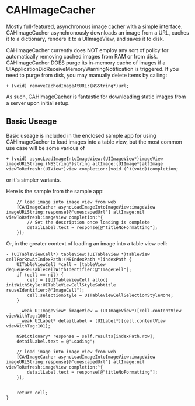 # CAHImageCacher
Mostly full-featured, asynchronous image cacher with a simple interface. CAHImageCacher asynchronously downloads an image from a URL, caches it to a dictionary, renders it to a UIImageView, and saves it to disk.

CAHImageCacher currently does NOT employ any sort of policy for automatically removing cached images from RAM or from disk. CAHImageCacher DOES purge its in-memory cache of images if a UIApplicationDidReceiveMemoryWarningNotification is triggered. If you need to purge from disk, you may manually delete items by calling:

`+ (void) removeCachedImageAtURL:(NSString*)url;`

As such, CAHImageCacher is fantastic for downloading static images from a server upon initial setup.

Basic Useage
------------

Basic useage is included in the enclosed sample app for using CAHImageCacher to load images into a table view, but the most common use case will be some various of 

`+ (void) asyncLoadImageIntoImageView:(UIImageView*)imageView imageURLString:(NSString*)string altImage:(UIImage*)altImage viewToRefresh:(UIView*)view completion:(void (^)(void))completion;`

or it's simpler variants.

Here is the sample from the sample app:

```
	// load image into image view from web
	[CAHImageCacher asyncLoadImageIntoImageView:imageView imageURLString:response[@"unescapedUrl"] altImage:nil viewToRefresh:imageView completion:^{
		// Set the description once loading is complete
		detailLabel.text = response[@"titleNoFormatting"];
	}];
```
	
Or, in the greater context of loading an image into a table view cell:

```
- (UITableViewCell*) tableView:(UITableView *)tableView cellForRowAtIndexPath:(NSIndexPath *)indexPath {
	UITableViewCell *cell = [tableView dequeueReusableCellWithIdentifier:@"ImageCell"];
	if (cell == nil) {
		cell = [[UITableViewCell alloc] initWithStyle:UITableViewCellStyleSubtitle reuseIdentifier:@"ImageCell"];
		cell.selectionStyle = UITableViewCellSelectionStyleNone;
	}
	
	__weak UIImageView* imageView = (UIImageView*)[cell.contentView viewWithTag:100];
	__weak UILabel* detailLabel = (UILabel*)[cell.contentView viewWithTag:101];
	
	NSDictionary* response = self.results[indexPath.row];
	detailLabel.text = @"Loading";
	
	// load image into image view from web
	[CAHImageCacher asyncLoadImageIntoImageView:imageView imageURLString:response[@"unescapedUrl"] altImage:nil viewToRefresh:imageView completion:^{
		detailLabel.text = response[@"titleNoFormatting"];
	}];
	

	return cell;
}
```

